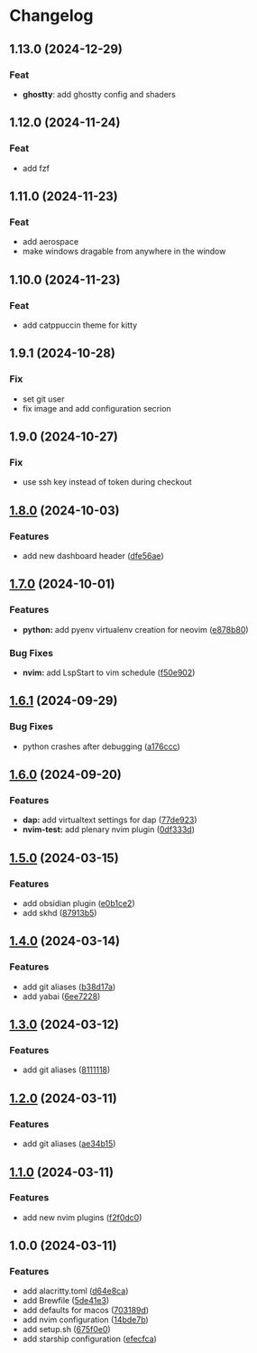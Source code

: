 # Changelog

## 1.13.0 (2024-12-29)

### Feat

- **ghostty**: add ghostty config and shaders

## 1.12.0 (2024-11-24)

### Feat

- add fzf

## 1.11.0 (2024-11-23)

### Feat

- add aerospace
- make windows dragable from anywhere in the window

## 1.10.0 (2024-11-23)

### Feat

- add catppuccin theme for kitty

## 1.9.1 (2024-10-28)

### Fix

- set git user
- fix image and add configuration secrion

## 1.9.0 (2024-10-27)

### Fix

- use ssh key instead of token during checkout

## [1.8.0](https://github.com/marcelblijleven/dotfiles/compare/v1.7.0...v1.8.0) (2024-10-03)


### Features

* add new dashboard header ([dfe56ae](https://github.com/marcelblijleven/dotfiles/commit/dfe56ae4c8472750c04c9ca846256e4ad32d9d7f))

## [1.7.0](https://github.com/marcelblijleven/dotfiles/compare/v1.6.1...v1.7.0) (2024-10-01)


### Features

* **python:** add pyenv virtualenv creation for neovim ([e878b80](https://github.com/marcelblijleven/dotfiles/commit/e878b809a6d980b0ddc634eefee6c7ce4ba734bd))


### Bug Fixes

* **nvim:** add LspStart to vim schedule ([f50e902](https://github.com/marcelblijleven/dotfiles/commit/f50e902957646dfaeabac73f6034f4cb1953933e))

## [1.6.1](https://github.com/marcelblijleven/dotfiles/compare/v1.6.0...v1.6.1) (2024-09-29)


### Bug Fixes

* python crashes after debugging ([a176ccc](https://github.com/marcelblijleven/dotfiles/commit/a176cccbd9bca0f623e0979df07bf030afde78a8))

## [1.6.0](https://github.com/marcelblijleven/dotfiles/compare/v1.5.0...v1.6.0) (2024-09-20)


### Features

* **dap:** add virtualtext settings for dap ([77de923](https://github.com/marcelblijleven/dotfiles/commit/77de923c1e136a7454113c6a1914e993ab7d4fc6))
* **nvim-test:** add plenary nvim plugin ([0df333d](https://github.com/marcelblijleven/dotfiles/commit/0df333d0f7d0637a25b0a018c25dbf91d2d4aae6))

## [1.5.0](https://github.com/marcelblijleven/dotfiles/compare/v1.4.0...v1.5.0) (2024-03-15)


### Features

* add obsidian plugin ([e0b1ce2](https://github.com/marcelblijleven/dotfiles/commit/e0b1ce29aa6ed085e628c185f69d0f6d95c81c54))
* add skhd ([87913b5](https://github.com/marcelblijleven/dotfiles/commit/87913b5bb263ae24ac89afd4d20937a0e25a9af1))

## [1.4.0](https://github.com/marcelblijleven/dotfiles/compare/v1.3.0...v1.4.0) (2024-03-14)


### Features

* add git aliases ([b38d17a](https://github.com/marcelblijleven/dotfiles/commit/b38d17a3ce21fc73825b3fd733c2a72c467a0879))
* add yabai ([6ee7228](https://github.com/marcelblijleven/dotfiles/commit/6ee722887d801e696e379271cd7e92ae9e96c4e1))

## [1.3.0](https://github.com/marcelblijleven/dotfiles/compare/v1.2.0...v1.3.0) (2024-03-12)


### Features

* add git aliases ([8111118](https://github.com/marcelblijleven/dotfiles/commit/81111189cc55a7281d9de6c96695171c1997855d))

## [1.2.0](https://github.com/marcelblijleven/dotfiles/compare/v1.1.0...v1.2.0) (2024-03-11)


### Features

* add git aliases ([ae34b15](https://github.com/marcelblijleven/dotfiles/commit/ae34b15ede1548d9f949a77a978dbe7ded44c3bf))

## [1.1.0](https://github.com/marcelblijleven/dotfiles/compare/v1.0.0...v1.1.0) (2024-03-11)


### Features

* add new nvim plugins ([f2f0dc0](https://github.com/marcelblijleven/dotfiles/commit/f2f0dc07bf2a9adeec24332fc50ba7a2e165e2bf))

## 1.0.0 (2024-03-11)


### Features

* add alacritty.toml ([d64e8ca](https://github.com/marcelblijleven/dotfiles/commit/d64e8ca7fb7f1201c369550f48bf8199378a4c88))
* add Brewfile ([5de41e3](https://github.com/marcelblijleven/dotfiles/commit/5de41e375d5f9d68d845172505bb7f56e5885ed8))
* add defaults for macos ([703189d](https://github.com/marcelblijleven/dotfiles/commit/703189d630cd34f621ddc2aa90a09d30ec9f04ea))
* add nvim configuration ([14bde7b](https://github.com/marcelblijleven/dotfiles/commit/14bde7b335acf2b160910ec6436d345686efd8c1))
* add setup.sh ([675f0e0](https://github.com/marcelblijleven/dotfiles/commit/675f0e0a7064e1d9f652594fef6653a8ba63abca))
* add starship configuration ([efecfca](https://github.com/marcelblijleven/dotfiles/commit/efecfca910b1199c324a34266c3c603cb49c45a7))
